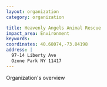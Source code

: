 ```yaml
---
layout: organization
category: organization

title: Heavenly Angels Animal Rescue
impact_area: Environment
keywords: 
coordinates: 40.68074,-73.84198
address: |
  97-14 Liberty Ave
  Ozone Park NY 11417
---
```

Organization's overview
